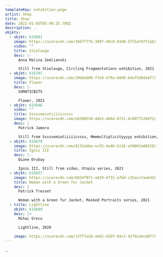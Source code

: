 ```yaml
---
templateKey: exhibition-page
artist: Shop
title: Shop
date: 2022-01-03T05:49:25.708Z
description: ..
objkts:
  - objkt: 615601
    image: https://ucarecdn.com/3847f77b-309f-48c8-93d8-5f55afd7f1ab/
    video: ""
    title: Stielauge
    desc: |-
      Anna Malina Zemlianski

      Still from Stielauge, Circling Fragmentations exhibition, 2021
  - objkt: 615707
    image: https://ucarecdn.com/29b0eb00-ffe8-479a-b8d9-b4ef5d8da4f7/
    title: Flower
    desc: |-
      SOMATICBITS

      Flower, 2021
  - objkt: 615646
    video: ""
    title: Sssssemiotiiiiicssss
    image: https://ucarecdn.com/e6380530-4de3-4664-8721-4c007f2260f2/
    desc: |
      Patrick Jamora

      Still from Sssssemiotiiiiicssss, Mmmmultiplicityyyyy exhibition, 2021
  - objkt: 615679
    image: https://ucarecdn.com/8135abba-ec55-4a46-b116-e39063a86010/
    title: Ignis III
    desc: |-
      Diane Drubay

      Ignis III, Still from video, Utopia series, 2021
  - objkt: 615657
    image: https://ucarecdn.com/b83df071-a029-4731-a7bd-c35accfaeb4d/
    title: Woman with a Green fur Jacket
    desc: |
      Patrick Tresset

      Woman with a Green fur Jacket, Masked Portraits series, 2021
  - title: Lightline
    objkt: 615689
    desc: |+
      Mihai Grecu

      Lightline, 2020

    image: https://ucarecdn.com/137ffa28-de62-42bf-84c3-42f8a34cd077/
---
```

..